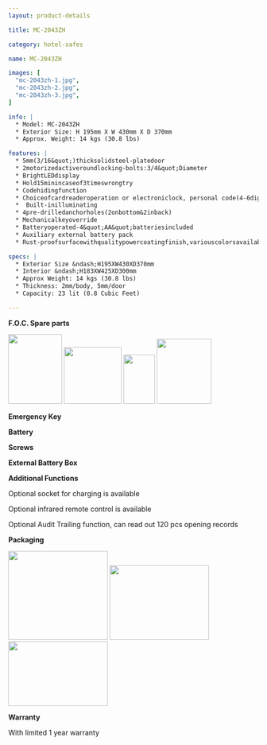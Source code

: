 ```yaml
---
layout: product-details

title: MC-2043ZH

category: hotel-safes

name: MC-2043ZH

images: [
  "mc-2043zh-1.jpg",
  "mc-2043zh-2.jpg",
  "mc-2043zh-3.jpg",
]

info: |
  * Model: MC-2043ZH
  * Exterior Size: H 195mm X W 430mm X D 370mm
  * Approx. Weight: 14 kgs (30.8 lbs)

features: |
  * 5mm(3/16&quot;)thicksolidsteel-platedoor
  * 2motorizedactiveroundlocking-bolts:3/4&quot;Diameter
  * BrightLEDdisplay
  * Hold15minincaseof3timeswrongtry
  * Codehidingfunction
  * Choiceofcardreaderoperation or electroniclock, personal code(4-6digits),managercode(6digits)
  *  Built-inilluminating
  * 4pre-drilledanchorholes(2onbottom&2inback)
  * Mechanicalkeyoverride
  * Batteryoperated-4&quot;AA&quot;batteriesincluded
  * Auxiliary external battery pack
  * Rust-proofsurfacewithqualitypowercoatingfinish,variouscolorsavailable

specs: |
  * Exterior Size &ndash;H195XW430XD370mm
  * Interior &ndash;H183XW425XD300mm
  * Approx Weight: 14 kgs (30.8 lbs)
  * Thickness: 2mm/body, 5mm/door
  * Capacity: 23 lit (0.8 Cubic Feet)

---
```


**F.O.C. Spare parts**

<img alt="" src="{IMAGE_CDN}/mc-2043zh-4.jpg" style="width: 108px; height: 140px;" />

<img alt="" src="{IMAGE_CDN}/mc-2043zh-5.jpg" style="width: 116px; height: 114px;" />

<img alt="" src="{IMAGE_CDN}/mc-2043zh-6.jpg" style="width: 63px; height: 99px;" />

<img alt="" src="{IMAGE_CDN}/mc-2043zh-7.jpg" style="width: 110px; height: 131px;" />

**Emergency Key**

**Battery**

**Screws**

**External Battery Box**

**Additional Functions**

Optional socket for charging is available

Optional infrared remote control is available

Optional Audit Trailing function, can read out 120 pcs opening records

**Packaging**

<img alt="" src="{IMAGE_CDN}/mc-2043zh-8.jpg" style="width: 200px; height: 179px;" />

<img alt="" src="{IMAGE_CDN}/mc-2043zh-9.jpg" style="width: 200px; height: 150px;" />

<img alt="" src="{IMAGE_CDN}/mc-2043zh-10.jpg" style="width: 200px; height: 130px;" />

**Warranty**

With limited 1 year warranty



